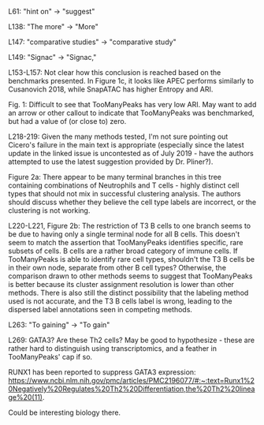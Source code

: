 L61: "hint on" -> "suggest"

L138: "The more" -> "More"

L147: "comparative studies" -> "comparative study"

L149: "Signac" -> "Signac,"

L153-L157: Not clear how this conclusion is reached based on the benchmarks presented. In Figure 1c, it looks like APEC performs similarly to Cusanovich 2018, while SnapATAC has higher Entropy and ARI.

Fig. 1: Difficult to see that TooManyPeaks has very low ARI. May want to add an arrow or other callout to indicate that TooManyPeaks was benchmarked, but had a value of (or close to) zero.

L218-219: Given the many methods tested, I'm not sure pointing out Cicero's failure in the main text is appropriate (especially since the latest update in the linked issue is uncontested as of July 2019 - have the authors attempted to use the latest suggestion provided by Dr. Pliner?).

Figure 2a: There appear to be many terminal branches in this tree containing combinations of Neutrophils and T cells - highly distinct cell types that should not mix in successful clustering analysis. The authors should discuss whether they believe the cell type labels are incorrect, or the clustering is not working.

L220-L221, Figure 2b: The restriction of T3 B cells to one branch seems to be due to having only a single terminal node for all B cells. This doesn't seem to match the assertion that TooManyPeaks identifies specific, rare subsets of cells. B cells are a rather broad category of immune cells. If TooManyPeaks is able to identify rare cell types, shouldn't the T3 B cells be in their own node, separate from other B cell types? Otherwise, the comparison drawn to other methods seems to suggest that TooManyPeaks is better because its cluster assignment resolution is lower than other methods. There is also still the distinct possibility that the labeling method used is not accurate, and the T3 B cells label is wrong, leading to the dispersed label annotations seen in competing methods.

L263: "To gaining" -> "To gain"

L269: GATA3? Are these Th2 cells? May be good to hypothesize - these are rather hard to distinguish using transcriptomics, and a feather in TooManyPeaks' cap if so.

RUNX1 has been reported to suppress GATA3 expression: https://www.ncbi.nlm.nih.gov/pmc/articles/PMC2196077/#:~:text=Runx1%20Negatively%20Regulates%20Th2%20Differentiation,the%20Th2%20lineage%20(11).

Could be interesting biology there.





